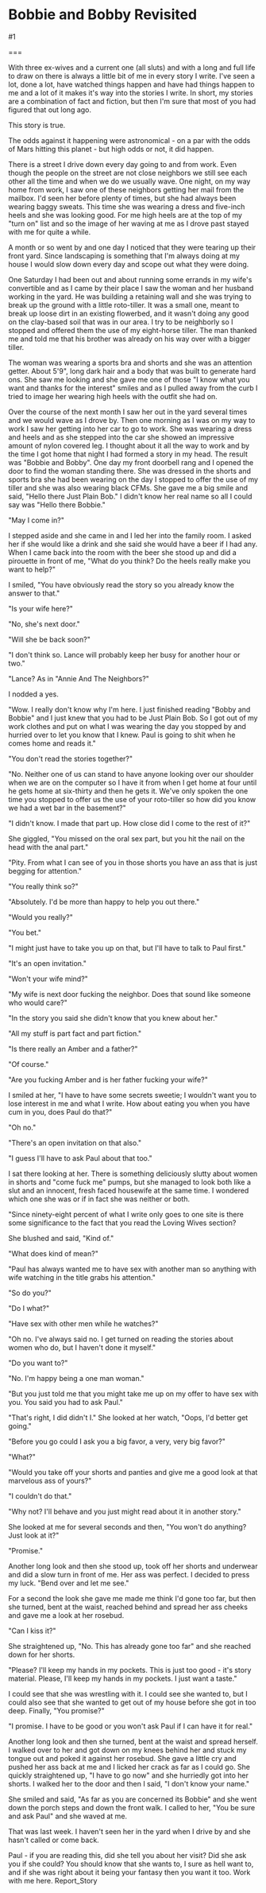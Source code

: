 Bobbie and Bobby Revisited
==========================
#1 

 

 

===

With three ex-wives and a current one (all sluts) and with a long and full life to draw on there is always a little bit of me in every story I write. I've seen a lot, done a lot, have watched things happen and have had things happen to me and a lot of it makes it's way into the stories I write. In short, my stories are a combination of fact and fiction, but then I'm sure that most of you had figured that out long ago. 

 This story is true. 

 The odds against it happening were astronomical - on a par with the odds of Mars hitting this planet - but high odds or not, it did happen. 

 There is a street I drive down every day going to and from work. Even though the people on the street are not close neighbors we still see each other all the time and when we do we usually wave. One night, on my way home from work, I saw one of these neighbors getting her mail from the mailbox. I'd seen her before plenty of times, but she had always been wearing baggy sweats. This time she was wearing a dress and five-inch heels and she was looking good. For me high heels are at the top of my "turn on" list and so the image of her waving at me as I drove past stayed with me for quite a while. 

 A month or so went by and one day I noticed that they were tearing up their front yard. Since landscaping is something that I'm always doing at my house I would slow down every day and scope out what they were doing. 

 One Saturday I had been out and about running some errands in my wife's convertible and as I came by their place I saw the woman and her husband working in the yard. He was building a retaining wall and she was trying to break up the ground with a little roto-tiller. It was a small one, meant to break up loose dirt in an existing flowerbed, and it wasn't doing any good on the clay-based soil that was in our area. I try to be neighborly so I stopped and offered them the use of my eight-horse tiller. The man thanked me and told me that his brother was already on his way over with a bigger tiller. 

 The woman was wearing a sports bra and shorts and she was an attention getter. About 5'9", long dark hair and a body that was built to generate hard ons. She saw me looking and she gave me one of those "I know what you want and thanks for the interest" smiles and as I pulled away from the curb I tried to image her wearing high heels with the outfit she had on. 

 Over the course of the next month I saw her out in the yard several times and we would wave as I drove by. Then one morning as I was on my way to work I saw her getting into her car to go to work. She was wearing a dress and heels and as she stepped into the car she showed an impressive amount of nylon covered leg. I thought about it all the way to work and by the time I got home that night I had formed a story in my head. The result was "Bobbie and Bobby". One day my front doorbell rang and I opened the door to find the woman standing there. She was dressed in the shorts and sports bra she had been wearing on the day I stopped to offer the use of my tiller and she was also wearing black CFMs. She gave me a big smile and said, "Hello there Just Plain Bob." I didn't know her real name so all I could say was "Hello there Bobbie." 

 "May I come in?" 

 I stepped aside and she came in and I led her into the family room. I asked her if she would like a drink and she said she would have a beer if I had any. When I came back into the room with the beer she stood up and did a pirouette in front of me, "What do you think? Do the heels really make you want to help?" 

 I smiled, "You have obviously read the story so you already know the answer to that." 

 "Is your wife here?" 

 "No, she's next door." 

 "Will she be back soon?" 

 "I don't think so. Lance will probably keep her busy for another hour or two." 

 "Lance? As in "Annie And The Neighbors?" 

 I nodded a yes. 

 "Wow. I really don't know why I'm here. I just finished reading "Bobby and Bobbie" and I just knew that you had to be Just Plain Bob. So I got out of my work clothes and put on what I was wearing the day you stopped by and hurried over to let you know that I knew. Paul is going to shit when he comes home and reads it." 

 "You don't read the stories together?" 

 "No. Neither one of us can stand to have anyone looking over our shoulder when we are on the computer so I have it from when I get home at four until he gets home at six-thirty and then he gets it. We've only spoken the one time you stopped to offer us the use of your roto-tiller so how did you know we had a wet bar in the basement?" 

 "I didn't know. I made that part up. How close did I come to the rest of it?" 

 She giggled, "You missed on the oral sex part, but you hit the nail on the head with the anal part." 

 "Pity. From what I can see of you in those shorts you have an ass that is just begging for attention." 

 "You really think so?" 

 "Absolutely. I'd be more than happy to help you out there." 

 "Would you really?" 

 "You bet." 

 "I might just have to take you up on that, but I'll have to talk to Paul first." 

 "It's an open invitation." 

 "Won't your wife mind?" 

 "My wife is next door fucking the neighbor. Does that sound like someone who would care?" 

 "In the story you said she didn't know that you knew about her." 

 "All my stuff is part fact and part fiction." 

 "Is there really an Amber and a father?" 

 "Of course." 

 "Are you fucking Amber and is her father fucking your wife?" 

 I smiled at her, "I have to have some secrets sweetie; I wouldn't want you to lose interest in me and what I write. How about eating you when you have cum in you, does Paul do that?" 

 "Oh no." 

 "There's an open invitation on that also." 

 "I guess I'll have to ask Paul about that too." 

 I sat there looking at her. There is something deliciously slutty about women in shorts and "come fuck me" pumps, but she managed to look both like a slut and an innocent, fresh faced housewife at the same time. I wondered which one she was or if in fact she was neither or both. 

 "Since ninety-eight percent of what I write only goes to one site is there some significance to the fact that you read the Loving Wives section? 

 She blushed and said, "Kind of." 

 "What does kind of mean?" 

 "Paul has always wanted me to have sex with another man so anything with wife watching in the title grabs his attention." 

 "So do you?" 

 "Do I what?" 

 "Have sex with other men while he watches?" 

 "Oh no. I've always said no. I get turned on reading the stories about women who do, but I haven't done it myself." 

 "Do you want to?" 

 "No. I'm happy being a one man woman." 

 "But you just told me that you might take me up on my offer to have sex with you. You said you had to ask Paul." 

 "That's right, I did didn't I." She looked at her watch, "Oops, I'd better get going." 

 "Before you go could I ask you a big favor, a very, very big favor?" 

 "What?" 

 "Would you take off your shorts and panties and give me a good look at that marvelous ass of yours?" 

 "I couldn't do that." 

 "Why not? I'll behave and you just might read about it in another story." 

 She looked at me for several seconds and then, "You won't do anything? Just look at it?" 

 "Promise." 

 Another long look and then she stood up, took off her shorts and underwear and did a slow turn in front of me. Her ass was perfect. I decided to press my luck. "Bend over and let me see." 

 For a second the look she gave me made me think I'd gone too far, but then she turned, bent at the waist, reached behind and spread her ass cheeks and gave me a look at her rosebud. 

 "Can I kiss it?" 

 She straightened up, "No. This has already gone too far" and she reached down for her shorts. 

 "Please? I'll keep my hands in my pockets. This is just too good - it's story material. Please, I'll keep my hands in my pockets. I just want a taste." 

 I could see that she was wrestling with it. I could see she wanted to, but I could also see that she wanted to get out of my house before she got in too deep. Finally, "You promise?" 

 "I promise. I have to be good or you won't ask Paul if I can have it for real." 

 Another long look and then she turned, bent at the waist and spread herself. I walked over to her and got down on my knees behind her and stuck my tongue out and poked it against her rosebud. She gave a little cry and pushed her ass back at me and I licked her crack as far as I could go. She quickly straightened up, "I have to go now" and she hurriedly got into her shorts. I walked her to the door and then I said, "I don't know your name." 

 She smiled and said, "As far as you are concerned its Bobbie" and she went down the porch steps and down the front walk. I called to her, "You be sure and ask Paul" and she waved at me. 

 That was last week. I haven't seen her in the yard when I drive by and she hasn't called or come back. 

 Paul - if you are reading this, did she tell you about her visit? Did she ask you if she could? You should know that she wants to, I sure as hell want to, and if she was right about it being your fantasy then you want it too. Work with me here. Report_Story 
